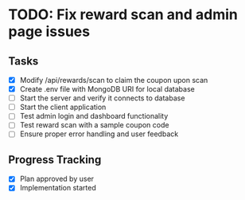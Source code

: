 # TODO: Fix reward scan and admin page issues

## Tasks
- [x] Modify /api/rewards/scan to claim the coupon upon scan
- [x] Create .env file with MongoDB URI for local database
- [ ] Start the server and verify it connects to database
- [ ] Start the client application
- [ ] Test admin login and dashboard functionality
- [ ] Test reward scan with a sample coupon code
- [ ] Ensure proper error handling and user feedback

## Progress Tracking
- [x] Plan approved by user
- [x] Implementation started
